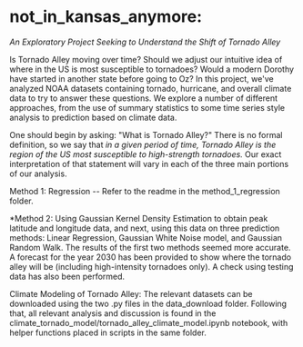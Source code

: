 # not_in_kansas_anymore:
*An Exploratory Project Seeking to Understand the Shift of Tornado Alley*

Is Tornado Alley moving over time? Should we adjust our intuitive idea of where in the US is most susceptible to tornadoes? Would a modern Dorothy have started in another state before going to Oz? In this project, we've analyzed NOAA datasets containing tornado, hurricane, and overall climate data to try to answer these questions. We explore a number of different approaches, from the use of summary statistics to some time series style analysis to prediction based on climate data.

One should begin by asking: "What is Tornado Alley?" There is no formal definition, so we say that _in a given period of time, Tornado Alley is the region of the US most susceptible to high-strength tornadoes._ Our exact interpretation of that statement will vary in each of the three main portions of our analysis.

Method 1: 
    Regression -- Refer to the readme in the method_1_regression folder.

*Method 2: 
    Using Gaussian Kernel Density Estimation to obtain peak latitude and longitude data, and next, using this data on three prediction methods: Linear Regression, Gaussian White Noise model, and Gaussian Random Walk. The results of the first two methods seemed more accurate. A forecast for the year 2030 has been provided to show where the tornado alley will be (including high-intensity tornadoes only). A check using testing data has also been performed.

Climate Modeling of Tornado Alley:
    The relevant datasets can be downloaded using the two .py files in the data_download folder. Following that, all relevant analysis and discussion is found in the climate_tornado_model/tornado_alley_climate_model.ipynb notebook, with helper functions placed in scripts in the same folder.